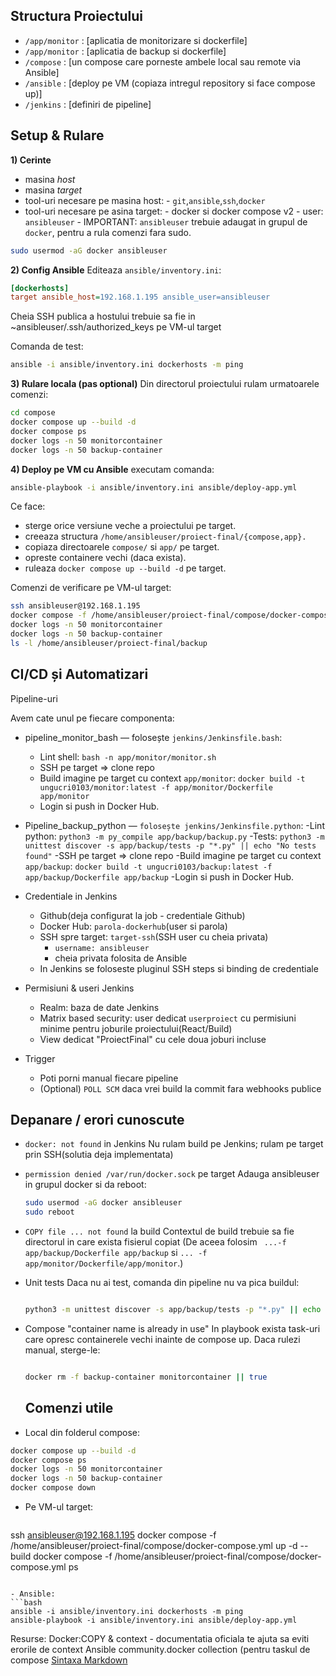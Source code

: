 ## Structura Proiectului
 - `/app/monitor` : [aplicatia de monitorizare si dockerfile]
 - `/app/monitor` : [aplicatia de backup si dockerfile]
 - `/compose` : [un compose care porneste ambele local sau remote via Ansible]
 - `/ansible` : [deploy pe VM (copiaza intregul repository si face compose up)]
 - `/jenkins` : [definiri de pipeline]

## Setup & Rulare
**1) Cerinte**
 - masina *host*
 - masina *target*
 - tool-uri necesare pe masina host:
       - `git`,`ansible`,`ssh`,`docker`
 - tool-uri necesare pe asina target:
       - docker si docker compose v2
       - user: `ansibleuser`
       - IMPORTANT: `ansibleuser` trebuie adaugat in grupul de `docker`, pentru a rula comenzi fara sudo.
 ```bash
sudo usermod -aG docker ansibleuser
```
**2) Config Ansible**
Editeaza `ansible/inventory.ini`:

```ini
[dockerhosts]
target ansible_host=192.168.1.195 ansible_user=ansibleuser
```

Cheia SSH publica a hostului trebuie sa fie in ~ansibleuser/.ssh/authorized_keys pe VM-ul target

Comanda de test:
 ```bash
ansible -i ansible/inventory.ini dockerhosts -m ping
```

**3) Rulare locala (pas optional)**
Din directorul proiectului rulam urmatoarele comenzi:
```bash
cd compose
docker compose up --build -d
docker compose ps
docker logs -n 50 monitorcontainer
docker logs -n 50 backup-container
```

**4) Deploy pe VM cu Ansible**
executam comanda:

```bash
ansible-playbook -i ansible/inventory.ini ansible/deploy-app.yml
```
Ce face:
- sterge orice versiune veche a proiectului pe target.
- creeaza structura `/home/ansibleuser/proiect-final/{compose,app}.`
- copiaza directoarele `compose/` si `app/` pe target.
- opreste containere vechi (daca exista).
- ruleaza `docker compose up --build -d` pe target.

Comenzi de verificare pe VM-ul target:

```bash
ssh ansibleuser@192.168.1.195
docker compose -f /home/ansibleuser/proiect-final/compose/docker-compose.yml ps
docker logs -n 50 monitorcontainer
docker logs -n 50 backup-container
ls -l /home/ansibleuser/proiect-final/backup
```

## CI/CD și Automatizari

Pipeline-uri

Avem cate unul pe fiecare componenta:

- pipeline_monitor_bash — folosește `jenkins/Jenkinsfile.bash`:
    - Lint shell: `bash -n app/monitor/monitor.sh`
    - SSH pe target => clone repo
    - Build imagine pe target cu context `app/monitor`:
     `docker build -t ungucri0103/monitor:latest -f app/monitor/Dockerfile app/monitor`
    - Login si push in Docker Hub.


- Pipeline_backup_python — `folosește jenkins/Jenkinsfile.python`:
    -Lint python: `python3 -m py_compile app/backup/backup.py`
    -Tests: `python3 -m unittest discover -s app/backup/tests -p "*.py" || echo "No tests found"`
    -SSH pe target => clone repo
    -Build imagine pe target cu context `app/backup`:
     `docker build -t ungucri0103/backup:latest -f app/backup/Dockerfile app/backup`
    -Login si push in Docker Hub.

- Credentiale in Jenkins
   - Github(deja configurat la job - credentiale Github)
   - Docker Hub: `parola-dockerhub`(user si parola)
   - SSH spre target: `target-ssh`(SSH user cu cheia privata)
     - `username: ansibleuser`
     - cheia privata folosita de Ansible
   - In Jenkins se foloseste pluginul SSH steps si binding de credentiale
     
 - Permisiuni & useri Jenkins
    - Realm: baza de date Jenkins
    - Matrix based security: user dedicat `userproiect` cu permisiuni minime pentru joburile proiectului(React/Build)
    - View dedicat "ProiectFinal" cu cele doua joburi incluse
      
  - Trigger
    - Poti porni manual fiecare pipeline
    - (Optional) `POLL SCM` daca vrei build la commit fara webhooks publice

## Depanare / erori cunoscute 

- `docker: not found` in Jenkins
  Nu rulam build pe Jenkins; rulam pe target prin SSH(solutia deja implementata)
- `permission denied /var/run/docker.sock` pe target
  Adauga ansibleuser in grupul docker si da reboot:

  ```bash
  sudo usermod -aG docker ansibleuser
  sudo reboot
  ```
- `COPY file ... not found` la build
  Contextul de build trebuie sa fie directorul in care exista fisierul copiat (De aceea folosim ` ...-f app/backup/Dockerfile app/backup` si `... -f app/monitor/Dockerfile/app/monitor`.)
- Unit tests
  Daca nu ai test, comanda din pipeline nu va pica buildul:

  ```bash

  python3 -m unittest discover -s app/backup/tests -p "*.py" || echo "No tests found"
   ```
- Compose "container name is already in use"
  In playbook exista task-uri care opresc containerele vechi inainte de compose up. Daca rulezi manual, sterge-le:

  ```bash

  docker rm -f backup-container monitorcontainer || true
   ```

  ## Comenzi utile

- Local din folderul compose:
```bash
docker compose up --build -d
docker compose ps
docker logs -n 50 monitorcontainer
docker logs -n 50 backup-container
docker compose down
```

- Pe VM-ul target:
  ```bash
ssh ansibleuser@192.168.1.195
docker compose -f /home/ansibleuser/proiect-final/compose/docker-compose.yml up -d --build
docker compose -f /home/ansibleuser/proiect-final/compose/docker-compose.yml ps
 ```

- Ansible:
```bash
ansible -i ansible/inventory.ini dockerhosts -m ping
ansible-playbook -i ansible/inventory.ini ansible/deploy-app.yml
```

Resurse:
Docker:COPY & context - documentatia oficiala te ajuta sa eviti erorile de context
Ansible community.docker collection (pentru taskul de compose
[Sintaxa Markdown](https://www.markdownguide.org/cheat-sheet/)
